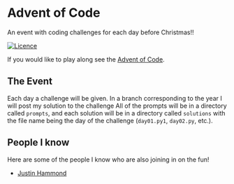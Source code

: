 Advent of Code
==============

An event with coding challenges for each day before Christmas!!

[![Licence](https://img.shields.io/github/license/justintime50/adventofcode-2020)](LICENSE)

If you would like to play along see the [Advent of Code](https://adventofcode.com).

The Event
---------
Each day a challenge will be given.  In a branch corresponding to the year I will post my solution to the challenge 
All of the prompts will be in a directory called `prompts`, and each solution will be in a directory called 
`solutions` with the file name being the day of the challenge (`day01.py1`, `day02.py`, etc.).

People I know
-------------
Here are some of the people I know who are also joining in on the fun!

- [Justin Hammond](https://github.com/Justintime50/adventofcode-2020)